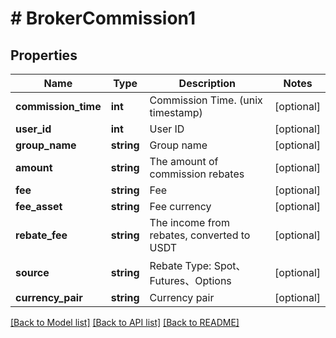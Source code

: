 # # BrokerCommission1

## Properties

Name | Type | Description | Notes
------------ | ------------- | ------------- | -------------
**commission_time** | **int** | Commission Time. (unix timestamp) | [optional] 
**user_id** | **int** | User ID | [optional] 
**group_name** | **string** | Group name | [optional] 
**amount** | **string** | The amount of commission rebates | [optional] 
**fee** | **string** | Fee | [optional] 
**fee_asset** | **string** | Fee currency | [optional] 
**rebate_fee** | **string** | The income from rebates, converted to USDT | [optional] 
**source** | **string** | Rebate Type: Spot、Futures、Options | [optional] 
**currency_pair** | **string** | Currency pair | [optional] 

[[Back to Model list]](../../README.md#documentation-for-models) [[Back to API list]](../../README.md#documentation-for-api-endpoints) [[Back to README]](../../README.md)
